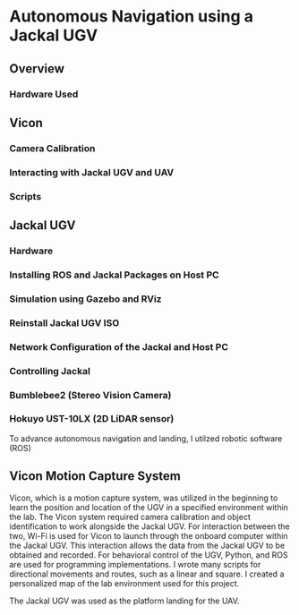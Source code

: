 # Autonomous Navigation using a Jackal UGV
## Overview


### Hardware Used



## Vicon 


### Camera Calibration


### Interacting with Jackal UGV and UAV


### Scripts



## Jackal UGV

### Hardware

### Installing ROS and Jackal Packages on Host PC

### Simulation using Gazebo and RViz

### Reinstall Jackal UGV ISO

### Network Configuration of the Jackal and Host PC

### Controlling Jackal 

### Bumblebee2 (Stereo Vision Camera)

### Hokuyo UST-10LX (2D LiDAR sensor) 
















To advance autonomous navigation and landing, I utilzed robotic software (ROS)

## Vicon Motion Capture System
Vicon, which is a motion capture system, was utilized in the beginning to learn the position and location of the UGV in a specified environment within the lab. The Vicon system required camera calibration and object identification to work alongside the Jackal UGV. For interaction between the two, Wi-Fi is used for Vicon to launch through the onboard computer within the Jackal UGV. This interaction allows the data from the Jackal UGV to be obtained and recorded. For behavioral control of the UGV, Python, and ROS are used for programming implementations. I wrote many scripts for directional movements and routes, such as a linear and square. I created a personalized map of the lab environment used for this project. 

The Jackal UGV was used as the platform landing for the UAV. 












<p align="center">

</p>
